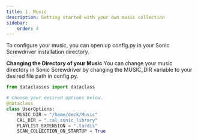 ```yaml
---
title: 1. Music
description: Getting started with your own music collection
sidebar:
    order: 4
---
```


To configure your music, you can open up config.py in your Sonic Screwdriver installation directory.

**Changing the Directory of your Music**
You can change your music directory in Sonic Screwdriver by changing the MUSIC_DIR variable to your desired file path in config.py.

```python
from dataclasses import dataclass

# Choose your desired options below.
@dataclass
class UserOptions:
    MUSIC_DIR = "/home/deck/Music"
    CAL_DIR = ".cal_sonic_library"
    PLAYLIST_EXTENSION = ".tardis"
    SCAN_COLLECTION_ON_STARTUP = True
```
